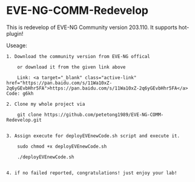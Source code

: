# EVE-NG-COMM-Redevelop
This is redevelop of EVE-NG Community version 203.110. It supports hot-plugin!  


Useage:

    1. Download the community version from EVE-NG offical  

        or download it from the given link above  

        Link: <a target="_blank" class="active-link" href="https://pan.baidu.com/s/11Wa10xZ-2q6yGEvbHhr5FA">https://pan.baidu.com/s/11Wa10xZ-2q6yGEvbHhr5FA</a> Code: g6kh

    2. Clone my whole project via  
        
        git clone https://github.com/petetong1989/EVE-NG-COMM-Redevelop.git
        

    3. Assign execute for deployEVEnewCode.sh script and execute it.  

        sudo chmod +x deployEVEnewCode.sh

        ./deployEVEnewCode.sh


    4. if no failed reported, congratulations! just enjoy your lab!
